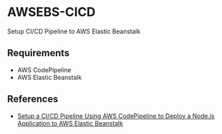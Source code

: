 # AWSEBS-CICD
Setup CI/CD Pipeline to AWS Elastic Beanstalk

## Requirements
- AWS CodePipeline
- AWS Elastic Beanstalk


## References
- [Setup a CI/CD Pipeline Using AWS CodePipeline to Deploy a Node.js Application to AWS Elastic Beanstalk](https://aws.plainenglish.io/setup-a-ci-cd-pipeline-using-aws-codepipeline-to-deploy-a-node-js-application-to-elastic-beanstalk-5c75fcaf72e0)
